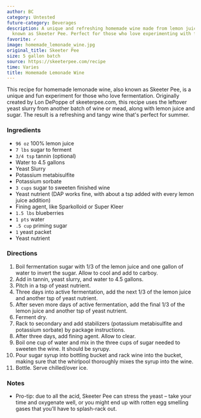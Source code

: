 ```yaml
---
author: BC
category: Untested
future-category: Beverages
description: A unique and refreshing homemade wine made from lemon juice and sugar,
  known as Skeeter Pee. Perfect for those who love experimenting with fermentation.
favorite: ✓
image: homemade_lemonade_wine.jpg
original_title: Skeeter Pee
size: 5 gallon batch
source: https://skeeterpee.com/recipe
time: Varies
title: Homemade Lemonade Wine
---
```

This recipe for homemade lemonade wine, also known as Skeeter Pee, is a unique and fun experiment for those who love fermentation. Originally created by Lon DePoppe of skeeterpee.com, this recipe uses the leftover yeast slurry from another batch of wine or mead, along with lemon juice and sugar. The result is a refreshing and tangy wine that's perfect for summer.

### Ingredients

* `96 oz` 100% lemon juice
* `7 lbs` sugar to ferment
* `3/4 tsp` tannin (optional)
* Water to 4.5 gallons
* Yeast Slurry
* Potassium metabisulfite
* Potassium sorbate
* `3 cups` sugar to sweeten finished wine
* Yeast nutrient (DAP works fine, with about a tsp added with every lemon juice addition)
* Fining agent, like Sparkolloid or Super Kleer
* `1.5 lbs` blueberries
* `1 pts` water
* `.5 cup` priming sugar
* `1` yeast packet
* Yeast nutrient

### Directions

1. Boil fermentation sugar with 1/3 of the lemon juice and one gallon of water to invert the sugar. Allow to cool and add to carboy.
2. Add in tannin, yeast slurry, and water to 4.5 gallons.
3. Pitch in a tsp of yeast nutrient.
4. Three days into active fermentation, add the next 1/3 of the lemon juice and another tsp of yeast nutrient.
5. After seven more days of active fermentation, add the final 1/3 of the lemon juice and another tsp of yeast nutrient.
6. Ferment dry.
7. Rack to secondary and add stabilizers (potassium metabisulfite and potassium sorbate) by package instructions.
8. After three days, add fining agent. Allow to clear.
9. Boil one cup of water and mix in the three cups of sugar needed to sweeten the wine. It should be syrupy.
10. Pour sugar syrup into bottling bucket and rack wine into the bucket, making sure that the whirlpool thoroughly mixes the syrup into the wine.
11. Bottle. Serve chilled/over ice.

### Notes

* Pro-tip: due to all the acid, Skeeter Pee can stress the yeast – take your time and oxygenate well, or you might end up with rotten egg smelling gases that you’ll have to splash-rack out.